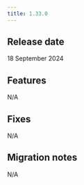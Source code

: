 ```yaml
---
title: 1.33.0
---
```


## Release date

18 September 2024

## Features

N/A

## Fixes

N/A

## Migration notes

N/A


